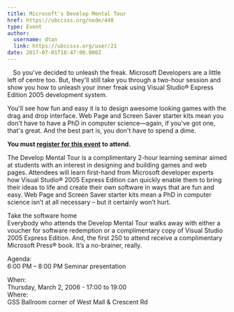 ```yaml
---
title: Microsoft's Develop Mental Tour 
href: https://ubccsss.org/node/448
type: Event
author:
  username: dtan
  link: https://ubccsss.org/user/21
date: 2017-07-01T18:47:00.000Z
---
```


<div class="field field-name-body field-type-text-with-summary field-label-hidden"><div class="field-items"><div class="field-item even"><p><img src="/files/developmental.jpg" alt="" align="left" style="padding: 5px;">So you&apos;ve decided to unleash the freak. Microsoft Developers are a little left of centre too. But, they&apos;ll still take you through a two-hour session and show you how to unleash your inner freak using Visual Studio&#xAE; Express Edition 2005 development system.</p>
<p>You&apos;ll see how fun and easy it is to design awesome looking games with the drag and drop interface. Web Page and Screen Saver starter kits mean you don&apos;t have to have a PhD in computer science&#x2014;again, if you&apos;ve got one, that&apos;s great. And the best part is, you don&apos;t have to spend a dime.</p>
<p><strong>You must <a href="https://www.microsoft.com/canada/events/event_details_ww.aspx?event_id=1032289527&amp;x=35&amp;y=10">register for this event</a> to attend.</strong> </p>
<p>The Develop Mental Tour is a complimentary 2-hour learning seminar aimed at students with an interest in designing and building games and web pages. Attendees will learn first-hand from Microsoft developer experts how Visual Studio&#xAE; 2005 Express Edition can quickly enable them to bring their ideas to life and create their own software in ways that are fun and easy. Web Page and Screen Saver starter kits mean a PhD in computer science isn&#x2019;t at all necessary &#x2013; but it certainly won&#x2019;t hurt.</p>
<p>Take the software home<br>
Everybody who attends the Develop Mental Tour walks away with either a voucher for software redemption or a complimentary copy of Visual Studio 2005 Express Edition. And, the first 250 to attend receive a complimentary Microsoft Press&#xAE; book. It&#x2019;s a no-brainer, really.</p>
<p>Agenda:<br>
6:00 PM &#x2013; 8:00 PM Seminar presentation</p>
</div></div></div><div class="field field-name-field-dates field-type-datetime field-label-above"><div class="field-label">When:&#xA0;</div><div class="field-items"><div class="field-item even"><span class="date-display-single">Thursday, March 2, 2006 - <span class="date-display-range"><span class="date-display-start">17:00</span> to <span class="date-display-end">19:00</span></span></span></div></div></div><div class="field field-name-field-location field-type-text field-label-above"><div class="field-label">Where:&#xA0;</div><div class="field-items"><div class="field-item even">GSS Ballroom corner of West Mall &amp; Crescent Rd</div></div></div>    <footer>
          </footer>
